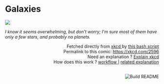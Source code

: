# <b>Galaxies</b>

[![](https://imgs.xkcd.com/comics/galaxies.png)](https://xkcd.com/2596)

<i>I know it seems overwhelming, but don&#39;t worry; I&#39;m sure most of them have only a few stars, and probably no planets.</i>

<div align="right">
  Fetched directly from
  <a href="https://xkcd.com">
    xkcd
  </a>
  by
  <a href="https://github.com/Vanille-N/Vanille-N/blob/master/fetch">
    this bash script
  </a>
</div>
<div align="right">
  Permalink to this comic:
  <a href="https://xkcd.com/2596">
    https://xkcd.com/2596
  </a>
</div>
<div align="right">
  Need an explanation ?
  <a href="https://www.explainxkcd.com/wiki/index.php/2596">
    Explain xkcd
  </a>
</div>
<div align="right">
  How does this work ?
  <a href="https://github.com/Vanille-N/Vanille-N/blob/master/.github/workflows/build.yml">
    workflow
  </a>
  |
  <a href="https://simonwillison.net/2020/Jul/10/self-updating-profile-readme/">
    related explanation
  </a>
</div><br>

<a href="https://github.com/Vanille-N/Vanille-N/actions"><img src="https://github.com/Vanille-N/Vanille-N/workflows/Build%20README/badge.svg" align="right" alt="Build README"></a>
